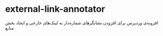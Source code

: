 # external-link-annotator
افزونه‌ی وردپرس برای افزودن نشانگرهای شماره‌دار به لینک‌های خارجی و ایجاد بخش منابع 
